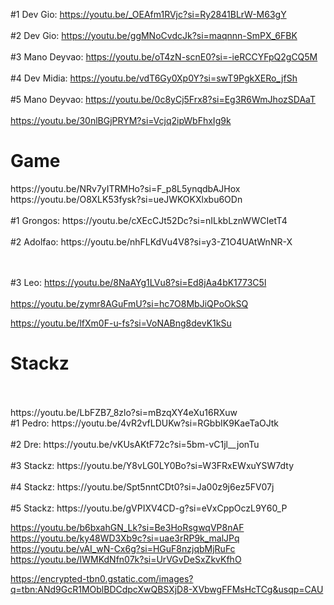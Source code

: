 #1 Dev Gio: https://youtu.be/_OEAfm1RVjc?si=Ry2841BLrW-M63gY
<br><br>
#2 Dev Gio: https://youtu.be/ggMNoCvdcJk?si=maqnnn-SmPX_6FBK
<br><br>
#3 Mano Deyvao: https://youtu.be/oT4zN-scnE0?si=-ieRCCYFpQ2gCQ5M
<br><br>
#4 Dev Midia: https://youtu.be/vdT6Gy0Xp0Y?si=swT9PgkXERo_jfSh
<br><br>
#5 Mano Deyvao: https://youtu.be/0c8yCj5Frx8?si=Eg3R6WmJhozSDAaT
<br><br>
https://youtu.be/30nlBGjPRYM?si=Vcjq2ipWbFhxIg9k

<h1> Game </h1>
https://youtu.be/NRv7yITRMHo?si=F_p8L5ynqdbAJHox
<br>
https://youtu.be/O8XLK53fysk?si=ueJWKOKXlxbu6ODn
<br><br>
#1 Grongos: https://youtu.be/cXEcCJt52Dc?si=nILkbLznWWCIetT4
<br><br>
#2 Adolfao: https://youtu.be/nhFLKdVu4V8?si=y3-Z1O4UAtWnNR-X
<br>

<br><br>
#3 Leo: https://youtu.be/8NaAYg1LVu8?si=Ed8jAa4bK1773C5l
<br><br>
https://youtu.be/zymr8AGuFmU?si=hc7O8MbJiQPoOkSQ

https://youtu.be/lfXm0F-u-fs?si=VoNABng8devK1kSu

<h1> Stackz </h1>
<br><br>
https://youtu.be/LbFZB7_8zlo?si=mBzqXY4eXu16RXuw
<br>
#1 Pedro: https://youtu.be/4vR2vfLDUKw?si=RGbbIK9KaeTaOJtk
<br><br>
#2 Dre: https://youtu.be/vKUsAKtF72c?si=5bm-vC1jl__jonTu
<br><br>
#3 Stackz: https://youtu.be/Y8vLG0LY0Bo?si=W3FRxEWxuYSW7dty
<br><br>
#4 Stackz: https://youtu.be/Spt5nntCDt0?si=Ja00z9j6ez5FV07j
<br><br>
#5 Stackz: https://youtu.be/gVPIXV4CD-g?si=eVxCppOczL9Y60_P


https://youtu.be/b6bxahGN_Lk?si=Be3HoRsgwqVP8nAF
https://youtu.be/ky48WD3Xb9c?si=uae3rRP9k_malJPq
https://youtu.be/vAI_wN-Cx6g?si=HGuF8nzjqbMjRuFc
https://youtu.be/IWMKdNfn07k?si=UrVGvDeSxZkvKfhO


https://encrypted-tbn0.gstatic.com/images?q=tbn:ANd9GcR1MOblBDCdpcXwQBSXjD8-XVbwgFFMsHcTCg&usqp=CAU
